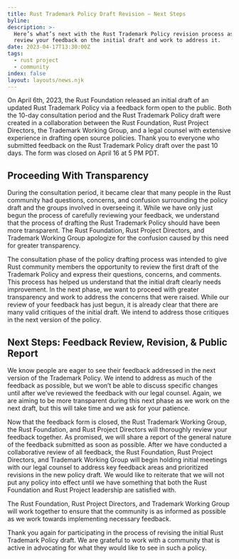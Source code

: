 ```yaml
---
title: Rust Trademark Policy Draft Revision – Next Steps
byline:
description: >-
  Here’s what’s next with the Rust Trademark Policy revision process as we
  review your feedback on the initial draft and work to address it.
date: 2023-04-17T13:30:00Z
tags:
  - rust project
  - community
index: false
layout: layouts/news.njk
---
```

On April 6th, 2023, the Rust Foundation released an initial draft of an updated Rust Trademark Policy via a feedback form open to the public. Both the 10-day consultation period and the Rust Trademark Policy draft were created in a collaboration between the Rust Foundation, Rust Project Directors, the Trademark Working Group, and a legal counsel with extensive experience in drafting open source policies. Thank you to everyone who submitted feedback on the Rust Trademark Policy draft over the past 10 days. The form was closed on April 16 at 5 PM PDT.&nbsp;

## Proceeding With Transparency

During the consultation period, it became clear that many people in the Rust community had questions, concerns, and confusion surrounding the policy draft and the groups involved in overseeing it. While we have only just begun the process of carefully reviewing your feedback, we understand that the process of drafting the Rust Trademark Policy should have been more transparent. The Rust Foundation, Rust Project Directors, and Trademark Working Group apologize for the confusion caused by this need for greater transparency.&nbsp;

The consultation phase of the policy drafting process was intended to give Rust community members the opportunity to review the first draft of the Trademark Policy and express their questions, concerns, and comments. This process has helped us understand that the initial draft clearly needs improvement. In the next phase, we want to proceed with greater transparency and work to address the concerns that were raised. While our review of your feedback has just begun, it is already clear that there are many valid critiques of the initial draft. We intend to address those critiques in the next version of the policy.&nbsp;

## Next Steps: Feedback Review, Revision, & Public Report

We know people are eager to see their feedback addressed in the next version of the Trademark Policy. We intend to address as much of the feedback as possible, but we won’t be able to discuss specific changes until after we’ve reviewed the feedback with our legal counsel. Again, we are aiming to be more transparent during this next phase as we work on the next draft, but this will take time and we ask for your patience.&nbsp;

Now that the feedback form is closed, the Rust Trademark Working Group, the Rust Foundation, and Rust Project Directors will thoroughly review your feedback together. As promised, we will share a report of the general nature of the feedback submitted as soon as possible. After we have conducted a collaborative review of all feedback, the Rust Foundation, Rust Project Directors, and Trademark Working Group will begin holding initial meetings with our legal counsel to address key feedback areas and prioritized revisions in the new policy draft. We would like to reiterate that we will not put any policy into effect until we have something that both the Rust Foundation and Rust Project leadership are satisfied with.

The Rust Foundation, Rust Project Directors, and Trademark Working Group will work together to ensure that the community is as informed as possible as we work towards implementing necessary feedback.&nbsp;

Thank you again for participating in the process of revising the initial Rust Trademark Policy draft. We are grateful to work with a community that is active in advocating for what they would like to see in such a policy.